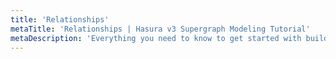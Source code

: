 ```yaml
---
title: 'Relationships'
metaTitle: 'Relationships | Hasura v3 Supergraph Modeling Tutorial'
metaDescription: 'Everything you need to know to get started with building your supergraph.'
---
```

